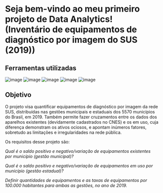 # Seja bem-vindo ao meu primeiro projeto de Data Analytics! (Inventário de equipamentos de diagnóstico por imagem do SUS (2019))

## Ferramentas utilizadas

![image](https://user-images.githubusercontent.com/83841974/134596228-eebb1e8c-56e7-4c9d-b9bb-15bfae188a49.png) ![image](https://user-images.githubusercontent.com/83841974/134596323-dd3d6999-49ac-45aa-897b-4d45a3463955.png) ![image](https://user-images.githubusercontent.com/83841974/134596372-1038d7ef-c989-4d91-bc4e-ff31ac48aa51.png) ![image](https://user-images.githubusercontent.com/83841974/134596416-ed9bdd03-48de-463c-99f1-32fe24859b59.png) 
![image](https://user-images.githubusercontent.com/83841974/134596152-137343b7-15a4-4019-ae85-fb372a80f48e.png) 



## Objetivo

O projeto visa quantificar equipamentos de diagnóstico por imagem da rede SUS, distribuídas nas gestões municipais e estaduais dos 5570 municípios do Brasil, em 2019. Também permite fazer cruzamentos entre os dados dos aparelhos existentes (devidamente cadastrados no CNES) e os em uso, cuja diferença demonstram os ativos ociosos, e apontam inúmeros fatores, sobretudo as limitações e irregularidades na rede pública.

Os requisitos desse projeto são:

_Qual é o saldo positivo e negativo/variação de equipamentos existentes por município (gestão municipal)?_

_Qual é o saldo positivo e negativo/variação de equipamentos em uso por município (gestão estadual)?_

_Definir quantidades de equipamentos e as taxas de equipamentos por 100.000 habitantes para ambas as gestões, no ano de 2019._
